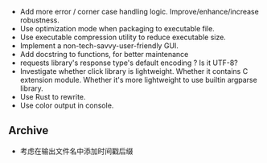 - Add more error / corner case handling logic. Improve/enhance/increase robustness.
- Use optimization mode when packaging to executable file.
- Use executable compression utility to reduce executable size.
- Implement a non-tech-savvy-user-friendly GUI.
- Add docstring to functions, for better maintenance
- requests library's response type's default encoding ? Is it UTF-8?
- Investigate whether click library is lightweight. Whether it contains C extension module. Whether it's more lightweight to use builtin argparse library.
- Use Rust to rewrite.
- Use color output in console.

## Archive

- 考虑在输出文件名中添加时间戳后缀
